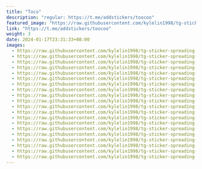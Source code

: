 ```yaml
---
title: "Toco"
description: "regular: https://t.me/addstickers/toocoo"
featured_image: "https://raw.githubusercontent.com/kylelin1998/tg-sticker-spreading-worldwide-images/main/img/9972ec37-d75c-4d25-a86d-41d91ad2d8de.jpg"
link: "https://t.me/addstickers/toocoo"
weight: 3
date: 2024-01-17T23:31:33+08:00
images:
  - https://raw.githubusercontent.com/kylelin1998/tg-sticker-spreading-worldwide-images/main/img/9972ec37-d75c-4d25-a86d-41d91ad2d8de.jpg
  - https://raw.githubusercontent.com/kylelin1998/tg-sticker-spreading-worldwide-images/main/img/ab45668a-2170-4143-aa33-a68b7a1d695b.jpg
  - https://raw.githubusercontent.com/kylelin1998/tg-sticker-spreading-worldwide-images/main/img/8e4779ef-0f5d-4b09-aca4-ce16cbbf1019.jpg
  - https://raw.githubusercontent.com/kylelin1998/tg-sticker-spreading-worldwide-images/main/img/0f24aa5a-3924-457c-8999-ccb898e14a3a.jpg
  - https://raw.githubusercontent.com/kylelin1998/tg-sticker-spreading-worldwide-images/main/img/a5bc8701-b9ac-4264-84e3-5f28ccb8481e.jpg
  - https://raw.githubusercontent.com/kylelin1998/tg-sticker-spreading-worldwide-images/main/img/27d556c5-0d02-4f84-8a7a-3721fa2f26b2.jpg
  - https://raw.githubusercontent.com/kylelin1998/tg-sticker-spreading-worldwide-images/main/img/9f9d0bdf-e764-423b-8f7b-e13f5956aa25.jpg
  - https://raw.githubusercontent.com/kylelin1998/tg-sticker-spreading-worldwide-images/main/img/63fd6026-cb32-49eb-975c-c6e6c7d0f2cc.jpg
  - https://raw.githubusercontent.com/kylelin1998/tg-sticker-spreading-worldwide-images/main/img/9fca1e5e-f5c9-4dbb-a6e6-49d395ea8b64.jpg
  - https://raw.githubusercontent.com/kylelin1998/tg-sticker-spreading-worldwide-images/main/img/4d861ca4-346a-462f-8ada-6bc389596911.jpg
  - https://raw.githubusercontent.com/kylelin1998/tg-sticker-spreading-worldwide-images/main/img/84ba17c1-1c43-44c2-9496-c899d82423c4.jpg
  - https://raw.githubusercontent.com/kylelin1998/tg-sticker-spreading-worldwide-images/main/img/36655a4d-db7b-444b-9244-7190cd460bcf.jpg
  - https://raw.githubusercontent.com/kylelin1998/tg-sticker-spreading-worldwide-images/main/img/d05c971a-d513-4354-a8f5-5c0c28d7b786.jpg
  - https://raw.githubusercontent.com/kylelin1998/tg-sticker-spreading-worldwide-images/main/img/de6f14d8-ffa7-4f5a-98fe-820ff1838556.jpg
  - https://raw.githubusercontent.com/kylelin1998/tg-sticker-spreading-worldwide-images/main/img/d286e60a-e603-4f5b-af20-94d28df5ac61.jpg
  - https://raw.githubusercontent.com/kylelin1998/tg-sticker-spreading-worldwide-images/main/img/32b84cd9-3de3-4b7e-9b1e-0aaee51deb4c.jpg
  - https://raw.githubusercontent.com/kylelin1998/tg-sticker-spreading-worldwide-images/main/img/23d9243d-7b34-4e14-a2f0-e25e622469b1.jpg
  - https://raw.githubusercontent.com/kylelin1998/tg-sticker-spreading-worldwide-images/main/img/9e746bc1-bfe9-4ade-8ace-3a3c11583882.jpg
  - https://raw.githubusercontent.com/kylelin1998/tg-sticker-spreading-worldwide-images/main/img/9ca27b10-f7eb-4424-9f88-d77dc10563de.jpg
  - https://raw.githubusercontent.com/kylelin1998/tg-sticker-spreading-worldwide-images/main/img/12d0a77d-b767-48f5-88c6-f505b7172d9b.jpg
---
```

